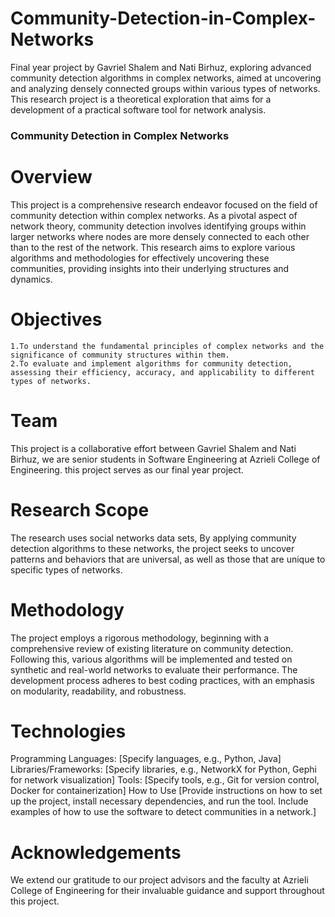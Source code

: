 # Community-Detection-in-Complex-Networks

Final year project by Gavriel Shalem and Nati Birhuz, exploring advanced community detection algorithms in complex networks, aimed at uncovering and analyzing densely connected groups within various types of networks. This research project is a theoretical exploration that aims for a development of a practical software tool for network analysis.

### Community Detection in Complex Networks

# Overview

This project is a comprehensive research endeavor focused on the field of community detection within complex networks. As a pivotal aspect of network theory, community detection involves identifying groups within larger networks where nodes are more densely connected to each other than to the rest of the network. This research aims to explore various algorithms and methodologies for effectively uncovering these communities, providing insights into their underlying structures and dynamics.

# Objectives

    1.To understand the fundamental principles of complex networks and the significance of community structures within them.
    2.To evaluate and implement algorithms for community detection, assessing their efficiency, accuracy, and applicability to different types of networks.

# Team

This project is a collaborative effort between Gavriel Shalem and Nati Birhuz, we are senior students in Software Engineering at Azrieli College of Engineering. this project serves as our final year project.

# Research Scope

The research uses social networks data sets, By applying community detection algorithms to these networks, the project seeks to uncover patterns and behaviors that are universal, as well as those that are unique to specific types of networks.

# Methodology

The project employs a rigorous methodology, beginning with a comprehensive review of existing literature on community detection. Following this, various algorithms will be implemented and tested on synthetic and real-world networks to evaluate their performance. The development process adheres to best coding practices, with an emphasis on modularity, readability, and robustness.

# Technologies

Programming Languages: [Specify languages, e.g., Python, Java]
Libraries/Frameworks: [Specify libraries, e.g., NetworkX for Python, Gephi for network visualization]
Tools: [Specify tools, e.g., Git for version control, Docker for containerization]
How to Use
[Provide instructions on how to set up the project, install necessary dependencies, and run the tool. Include examples of how to use the software to detect communities in a network.]

# Acknowledgements

We extend our gratitude to our project advisors and the faculty at Azrieli College of Engineering for their invaluable guidance and support throughout this project.

